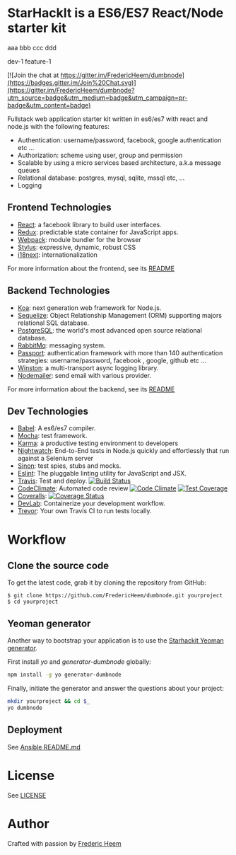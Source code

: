 StarHackIt is a ES6/ES7 React/Node starter kit
==============================================
aaa
bbb
ccc
ddd

dev-1
feature-1

[![Join the chat at https://gitter.im/FredericHeem/dumbnode](https://badges.gitter.im/Join%20Chat.svg)](https://gitter.im/FredericHeem/dumbnode?utm_source=badge&utm_medium=badge&utm_campaign=pr-badge&utm_content=badge)

Fullstack web application starter kit written in es6/es7 with react and node.js with the following features:

* Authentication: username/password, facebook, google authentication etc ...
* Authorization: scheme using user, group and permission  
* Scalable by using a micro services based architecture, a.k.a message queues
* Relational database: postgres, mysql, sqlite, mssql etc, ...
* Logging


## Frontend Technologies

* [React](https://facebook.github.io/react/): a facebook library to build user interfaces.
* [Redux](http://redux.js.org/): predictable state container for JavaScript apps.
* [Webpack](http://webpack.github.io/): module bundler for the browser
* [Stylus](http://stylus-lang.com/): expressive, dynamic, robust CSS
* [i18next](http://i18next.com/): internationalization

For more information about the frontend, see its [README](client/README.md)

## Backend Technologies

* [Koa](http://koajs.com/): next generation web framework for Node.js.
* [Sequelize](http://docs.sequelizejs.com/en/latest/): Object Relationship Management (ORM) supporting majors relational SQL database.
* [PostgreSQL](http://www.postgresql.org/): the world's most advanced open source relational database.
* [RabbitMq](https://www.rabbitmq.com/): messaging system.
* [Passport](http://passportjs.org/): authentication framework with more than 140 authentication strategies: username/password, facebook , google, github etc ...
* [Winston](https://github.com/winstonjs/winston): a multi-transport async logging library.
* [Nodemailer](https://github.com/andris9/Nodemailer): send email with various provider.

For more information about the backend, see its [README](server/README.md)

## Dev Technologies

* [Babel](https://babeljs.io/): A es6/es7 compiler.
* [Mocha](http://mochajs.org/): test framework.
* [Karma](https://karma-runner.github.io): a productive testing environment to developers
* [Nightwatch](http://nightwatchjs.org/): End-to-End tests in Node.js quickly and effortlessly that run against a Selenium server
* [Sinon](http://sinonjs.org/): test spies, stubs and mocks.
* [Eslint](http://eslint.org/): The pluggable linting utility for JavaScript and JSX.
* [Travis](https://travis-ci.org/): Test and deploy. [![Build Status](https://travis-ci.org/FredericHeem/dumbnode.svg?branch=master)](https://travis-ci.org/FredericHeem/dumbnode)
* [CodeClimate](https://codeclimate.com): Automated code review [![Code Climate](https://codeclimate.com/github/FredericHeem/dumbnode/badges/gpa.svg)](https://codeclimate.com/github/FredericHeem/dumbnode)
[![Test Coverage](https://codeclimate.com/github/FredericHeem/dumbnode/badges/coverage.svg)](https://codeclimate.com/github/FredericHeem/dumbnode/coverage)
* [Coveralls](https://coveralls.io): [![Coverage Status](https://coveralls.io/repos/FredericHeem/dumbnode/badge.svg?branch=master)](https://coveralls.io/r/FredericHeem/dumbnode?branch=master)
* [DevLab](https://github.com/TechnologyAdvice/DevLab): Containerize your development workflow.
* [Trevor](https://github.com/vdemedes/trevor): Your own Travis CI to run tests locally.

# Workflow

## Clone the source code

To get the latest code, grab it by cloning the repository from GitHub:

    $ git clone https://github.com/FredericHeem/dumbnode.git yourproject
    $ cd yourproject

## Yeoman generator

Another way to bootstrap your application is to use the [Starhackit Yeoman generator](https://github.com/FredericHeem/generator-dumbnode).

First install *yo* and *generator-dumbnode* globally:

```bash
npm install -g yo generator-dumbnode
```

Finally, initiate the generator and answer the questions about your project:

```bash
mkdir yourproject && cd $_
yo dumbnode
```

## Deployment

See [Ansible README.md](deploy/ansible/README.md)

# License

See [LICENSE](LICENSE)

# Author

Crafted with passion by [Frederic Heem](https://github.com/FredericHeem)
